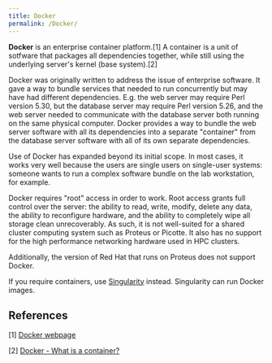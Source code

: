```yaml
---
title: Docker
permalink: /Docker/
---
```


**Docker** is an enterprise container platform.[1] A container is a unit
of sotfware that packages all dependencies together, while still using
the underlying server's kernel (base system).[2]

Docker was originally written to address the issue of enterprise
software. It gave a way to bundle services that needed to run
concurrently but may have had different dependencies. E.g. the web
server may require Perl version 5.30, but the database server may
require Perl version 5.26, and the web server needed to communicate with
the database server both running on the same physical computer. Docker
provides a way to bundle the web server software with all its
dependencies into a separate "container" from the database server
software with all of its own separate dependencies.

Use of Docker has expanded beyond its initial scope. In most cases, it
works very well because the users are single users on single-user
systems: someone wants to run a complex software bundle on the lab
workstation, for example.

Docker requires "root" access in order to work. Root access grants full
control over the server: the ability to read, write, modify, delete any
data, the ability to reconfigure hardware, and the ability to completely
wipe all storage clean unrecoverably. As such, it is not well-suited for
a shared cluster computing system such as Proteus or Picotte. It also
has no support for the high performance networking hardware used in HPC
clusters.

Additionally, the version of Red Hat that runs on Proteus does not
support Docker.

If you require containers, use [Singularity](/Singularity "wikilink")
instead. Singularity can run Docker images.

References
----------

<references/>

[1] [Docker webpage](https://www.docker.com/)

[2] [Docker - What is a container?](https://www.docker.com/resources/what-container)